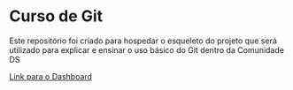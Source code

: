 # Curso de Git
Este repositório foi criado para hospedar o esqueleto do projeto que será utilizado para explicar e ensinar o uso básico do Git dentro da Comunidade DS


[Link para o Dashboard](https://rodrigo-curso-git.streamlit.app/)